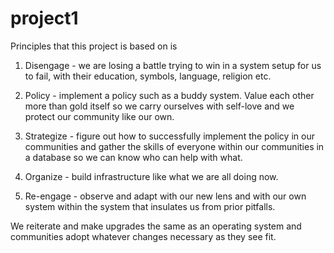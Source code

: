 # project1

Principles that this project is based on is 

1. Disengage - we are losing a battle trying to win in a system setup for us to fail, with their education, symbols, language, religion etc.

2. Policy - implement a policy such as a buddy system. Value each other more than gold itself so we carry ourselves with self-love and we protect our community like our own.

3. Strategize - figure out how to successfully implement the policy in our communities and gather the skills of everyone within our communities in a database so we can know who can help with what.

4. Organize - build infrastructure like what we are all doing now.

5. Re-engage - observe and adapt with our new lens and with our own system within the system that insulates us from prior pitfalls.

We reiterate and make upgrades the same as an operating system and communities adopt whatever changes necessary as they see fit.
